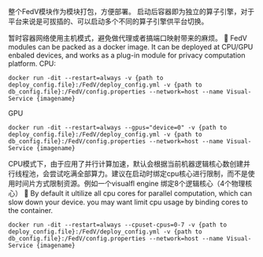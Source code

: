 整个FedV模块作为模块打包，方便部署。
启动后容器即为独立的算子引擎，对于平台来说是可拔插的、可以启动多个不同的算子引擎供平台切换。

暂时容器网络使用主机模式，避免做代理或者搞端口映射带来的麻烦。
:christmas_tree: FedV modules can be packed as a docker image. It can be deployed at CPU/GPU enbaled devices, and works as a plug-in module for privacy computation platform.
CPU:
```
docker run -dit --restart=always -v {path to deploy_config.file}:/FedV/deploy_config.yml -v {path to db_config.file}:/FedV/config.properties --network=host --name Visual-Service {imagename}
```

GPU
```
docker run -dit --restart=always --gpus="device=0" -v {path to deploy_config.file}:/FedV/deploy_config.yml -v {path to db_config.file}:/FedV/config.properties --network=host --name Visual-Service {imagename}
```

CPU模式下，由于应用了并行计算加速，默认会根据当前机器逻辑核心数创建并行线程池，会尝试吃满全部算力。建议在启动时绑定cpu核心进行限制，而不是使用时间片方式限制资源。例如一个visualfl engine 绑定8个逻辑核心（4个物理核心）
:christmas_tree: By default it ultilize all cpu cores for parallel computation, which can slow down your device. you may want limit cpu usage by binding cores to the container. 
```
docker run -dit --restart=always --cpuset-cpus=0-7 -v {path to deploy_config.file}:/FedV/deploy_config.yml -v {path to db_config.file}:/FedV/config.properties --network=host --name Visual-Service {imagename}
```